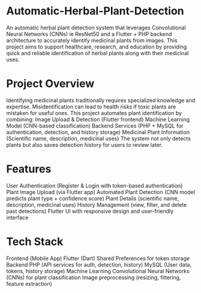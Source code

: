 # Automatic-Herbal-Plant-Detection
An automatic herbal plant detection system that leverages Convolutional Neural Networks (CNNs) ie ResNet50 and a Flutter + PHP backend architecture to accurately identify medicinal plants from images. This project aims to support healthcare, research, and education by providing quick and reliable identification of herbal plants along with their medicinal uses. 
# Project Overview
Identifying medicinal plants traditionally requires specialized knowledge and expertise. Misidentification can lead to health risks if toxic plants are mistaken for useful ones. This project automates plant identification by combining:
Image Upload & Detection (Flutter frontend)
Machine Learning Model (CNN-based classification)
Backend Services (PHP + MySQL for authentication, detection, and history storage)
Medicinal Plant Information (Scientific name, description, medicinal uses)
The system not only detects plants but also saves detection history for users to review later.
# Features
User Authentication (Register & Login with token-based authentication)
Plant Image Upload (via Flutter app)
Automated Plant Detection (CNN model predicts plant type + confidence score)
Plant Details (scientific name, description, medicinal uses)
History Management (view, filter, and delete past detections)
Flutter UI with responsive design and user-friendly interface
# Tech Stack
Frontend (Mobile App)
Flutter (Dart)
Shared Preferences for token storage
Backend
PHP (API services for auth, detection, history)
MySQL (User data, tokens, history storage)
Machine Learning
Convolutional Neural Networks (CNNs) for plant classification
Image preprocessing (resizing, filtering, feature extraction)
